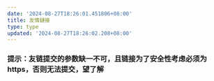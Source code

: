```yaml
---
date: '2024-08-27T18:26:01.451806+08:00'
title: 友情鏈接
type: type
updated: '2024-08-27T18:26:02.208+08:00'
---
```

<div id="qexo-friends"></div>
<link rel="stylesheet" href="https://cdn.jsdelivr.net/npm/qexo-static@1.1.3/hexo/friends/friends.css"/>
<script src="https://cdn.jsdelivr.net/npm/qexo-static@1.1.3/hexo/friends/friends.js"></script>
<script>loadQexoFriends("qexo-friends", "https://admin.iadx.eu.org")</script>
<h3>提示：友链提交的参数缺一不可，且链接为了安全性考虑必须为https，否则无法提交，望了解</h3>
<div id="friends-api"></div>
<script src="https://unpkg.com/qexo-friends/friends-api.js"></script>
<script>qexo_friend_api("friends-api","https://admin.iadx.eu.org");</script>

